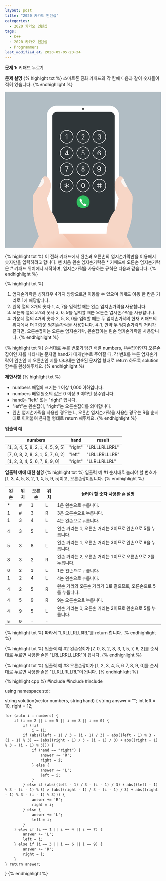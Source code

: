 ```yaml
---
layout: post
title: "2020 카카오 인턴십"
categories:
  - 2020 카카오 인턴십
tags:
  - C++
  - 2020 카카오 인턴십
  - Programmers
last_modified_at: 2020-09-05-23-34
---
```


<strong> 문제 1:</strong> 키패드 누르기

<strong>문제 설명</strong>
{% highlight txt %}
스마트폰 전화 키패드의 각 칸에 다음과 같이 숫자들이 적혀 있습니다.
{% endhighlight %}

![crane_game_101.png](/assets/images/2020-09-05-23-33-2020-카카오-인턴십/kakao_phone1.png)

{% highlight txt %}
이 전화 키패드에서 왼손과 오른손의 엄지손가락만을 이용해서 숫자만을 입력하려고
합니다.
맨 처음 왼손 엄지손가락은 * 키패드에 오른손 엄지손가락은 # 키패드 위치에서
시작하며, 엄지손가락을 사용하는 규칙은 다음과 같습니다.
{% endhighlight %}

{% highlight txt %}
1. 엄지손가락은 상하좌우 4가지 방향으로만 이동할 수 있으며 키패드 이동 한 칸은
   거리로 1에 해당합니다.
2. 왼쪽 열의 3개의 숫자 1, 4, 7을 입력할 때는 왼손 엄지손가락을 사용합니다.
3. 오른쪽 열의 3개의 숫자 3, 6, 9를 입력할 때는 오른손 엄지손가락을 사용합니다.
4. 가운데 열의 4개의 숫자 2, 5, 8, 0을 입력할 때는 두 엄지손가락의 현재
   키패드의 위치에서 더 가까운 엄지손가락을 사용합니다.
    4-1. 만약 두 엄지손가락의 거리가 같다면, 오른손잡이는 오른손 엄지손가락,
         왼손잡이는 왼손 엄지손가락을 사용합니다.
{% endhighlight %}

{% highlight txt %}
순서대로 누를 번호가 담긴 배열 numbers, 왼손잡이인지 오른손잡이인 지를
나타내는 문자열 hand가 매개변수로 주어질 때, 각 번호를 누른 엄지손가락이
왼손인 지 오른손인 지를 나타내는 연속된 문자열 형태로 return 하도록
solution 함수를 완성해주세요.
{% endhighlight %}

<strong>제한사항</strong>
{% highlight txt %}
  - numbers 배열의 크기는 1 이상 1,000 이하입니다.
  - numbers 배열 원소의 값은 0 이상 9 이하인 정수입니다.
  - hand는 "left" 또는 "right" 입니다.
  - "left"는 왼손잡이, "right"는 오른손잡이를 의미합니다.
  - 왼손 엄지손가락을 사용한 경우는 L, 오른손 엄지손가락을 사용한 경우는
    R을 순서대로 이어붙여 문자열 형태로 return 해주세요.
{% endhighlight %}

<strong>입출력 예</strong>

| numbers | hand | result |
| --- | --- | --- |
| [1, 3, 4, 5, 8, 2, 1, 4, 5, 9, 5] | "right" | "LRLLLRLLRRL" |
| [7, 0, 8, 2, 8, 3, 1, 5, 7, 6, 2] | "left" | "LRLLRRLLLRR" |
| [1, 2, 3, 4, 5, 6, 7, 8, 9, 0] | "right" | "LLRLLRLLRL" |


<strong>입출력 예에 대한 설명</strong>
{% highlight txt %}
입출력 예 #1
순서대로 눌러야 할 번호가 [1, 3, 4, 5, 8, 2, 1, 4, 5, 9, 5]이고,
오른손잡이입니다.
{% endhighlight %}

| 왼손 | 위치 | 오른손 | 위치 | 눌러야 할 숫자	사용한 손	설명 |
| --- | --- | --- | --- | --- |
| * | # | 1 | L | 1은 왼손으로 누릅니다. |
| 1 | # | 3 | R | 3은 오른손으로 누릅니다. |
| 1 | 3 | 4 | L | 4는 왼손으로 누릅니다. |
| 4 | 3 | 5 | L | 왼손 거리는 1, 오른손 거리는 2이므로 왼손으로 5를 누릅니다. |
| 5 | 3 | 8 | L | 왼손 거리는 1, 오른손 거리는 3이므로 왼손으로 8을 누릅니다. |
| 8 | 3 | 2 | R | 왼손 거리는 2, 오른손 거리는 1이므로 오른손으로 2를 누릅니다. |
| 8 | 2 | 1 | L | 1은 왼손으로 누릅니다. |
| 1 | 2 | 4 | L | 4는 왼손으로 누릅니다. |
| 4 | 2 | 5 | R | 왼손 거리와 오른손 거리가 1로 같으므로, 오른손으로 5를 누릅니다. |
| 4 | 5 | 9 | R | 9는 오른손으로 누릅니다. |
| 4 | 9 | 5 | L | 왼손 거리는 1, 오른손 거리는 2이므로 왼손으로 5를 누릅니다. |
| 5 | 9 | - | -	| |

{% highlight txt %}
따라서 "LRLLLRLLRRL"를 return 합니다.
{% endhighlight %}

{% highlight txt %}
입출력 예 #2
왼손잡이가 [7, 0, 8, 2, 8, 3, 1, 5, 7, 6, 2]를 순서대로 누르면
사용한 손은 "LRLLRRLLLRR"이 됩니다.
{% endhighlight %}

{% highlight txt %}
입출력 예 #3
오른손잡이가 [1, 2, 3, 4, 5, 6, 7, 8, 9, 0]를 순서대로 누르면
사용한 손은 "LLRLLRLLRL"이 됩니다.
{% endhighlight %}



{% highlight cpp %}
#include <string>
#include <vector>
#include <cmath>

using namespace std;

string solution(vector<int> numbers, string hand) {
    string answer = "";
    int left = 10, right = 12;
    
    for (auto i : numbers) {
        if (i == 2 || i == 5 || i == 8 || i == 0) {
            if (!i)
                i = 11;      
            if (abs((left - 1) / 3 - (i - 1) / 3) + abs((left - 1) % 3 - (i - 1) % 3) == (abs((right - 1) / 3 - (i - 1) / 3) + abs((right - 1) % 3 - (i - 1) % 3))) {
                if (hand == "right") {
                    answer += 'R';
                    right = i;
                } else {
                    answer += 'L';
                    left = i;
                }
            } else if (abs((left - 1) / 3 - (i - 1) / 3) + abs((left - 1) % 3 - (i - 1) % 3) > (abs((right - 1) / 3 - (i - 1) / 3) + abs((right - 1) % 3 - (i - 1) % 3))) {
                answer += 'R';
                right = i;
            } else {
                answer += 'L';
                left = i;
            }
        } else if (i == 1 || i == 4 || i == 7) {
            answer += 'L';
            left = i;
        } else if (i == 3 || i == 6 || i == 9) {
            answer += 'R';
            right = i;
        }
    } return answer;
}
{% endhighlight %}
